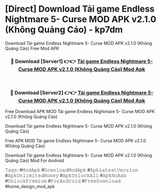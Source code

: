 # [Direct] Download Tải game Endless Nightmare 5- Curse MOD APK v2.1.0 (Không Quảng Cáo) - kp7dm
Download Tải game Endless Nightmare 5- Curse MOD APK v2.1.0 (Không Quảng Cáo) Free Mod APK

<div align="center">
<h3>🔴 Download [Server1] 👉👉 <a href="https://apk-comot.site?title=Tải_game_Endless_Nightmare_5-_Curse_MOD_APK_v2.1.0_(Không_Quảng_Cáo)">Tải game Endless Nightmare 5- Curse MOD APK v2.1.0 (Không Quảng Cáo) Mod Apk</a></h3><br>

<h3>🔴 Download [Server2] 👉👉 <a href="https://apk-comot.site?title=Tải_game_Endless_Nightmare_5-_Curse_MOD_APK_v2.1.0_(Không_Quảng_Cáo)">Tải game Endless Nightmare 5- Curse MOD APK v2.1.0 (Không Quảng Cáo) Mod Apk</a></h3>
</div>


Free Download APK MOD Tải game Endless Nightmare 5- Curse MOD APK v2.1.0 (Không Quảng Cáo)

Download Tải game Endless Nightmare 5- Curse MOD APK v2.1.0 (Không Quảng Cáo) 

Free APK MOD Tải game Endless Nightmare 5- Curse MOD APK v2.1.0 (Không Quảng Cáo) 

Download Tải game Endless Nightmare 5- Curse MOD APK v2.1.0 (Không Quảng Cáo) Mod For Android

𝚃𝚊𝚐𝚜: #𝙼𝚘𝚍𝙰𝚙𝚔 #𝙳𝚘𝚠𝚗𝚕𝚘𝚊𝚍𝙼𝚘𝚍𝙰𝚙𝚔 #𝙰𝚙𝚔𝙻𝚊𝚝𝚎𝚜𝚝𝚅𝚎𝚛𝚜𝚒𝚘𝚗 #𝙰𝚙𝚔𝚄𝚗𝚕𝚒𝚖𝚒𝚝𝚎𝚍𝙼𝚘𝚗𝚎𝚢 #𝙰𝚙𝚔𝚄𝚗𝚕𝚘𝚌𝚔𝙰𝚕𝚕 #𝙰𝚙𝚔𝙽𝚘𝙰𝚍𝚜 #𝚄𝚗𝚕𝚘𝚌𝚔𝙿𝚛𝚎𝚖𝚒𝚞𝚖 #𝙵𝚘𝚛𝙰𝚗𝚍𝚛𝚘𝚒𝚍 #𝙵𝚛𝚎𝚎𝙳𝚘𝚠𝚗𝚕𝚘𝚊𝚍 #home_design_mod_apk
